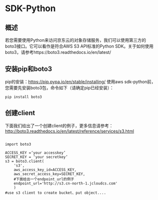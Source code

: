 # SDK-Python

## 概述

若您需要使用Python来访问京东云的对象存储服务，我们可以使用第三方的boto3接口。它可以看作是符合AWS S3 API标准的Python SDK。关于如何使用boto3，请参考https://boto3.readthedocs.io/en/latest/

## 安装pip和boto3

pip的安装：https://pip.pypa.io/en/stable/installing/
使用aws sdk-python前，您需要先安装boto3包，命令如下（请确定pip已经安装）：
```
pip install boto3
```

## 创建client

下面我们给出了一个创建client的例子，更多信息请参考：http://boto3.readthedocs.io/en/latest/reference/services/s3.html
```

import boto3  
        
ACCESS_KEY =‘your accesskey’  
SECRET_KEY = ‘your secretkey’  
s3 = boto3.client(  
    's3',  
    aws_access_key_id=ACCESS_KEY,  
    aws_secret_access_key=SECRET_KEY,  
    #下面给出一个endpoint_url的例子  
    endpoint_url='http://s3.cn-north-1.jcloudcs.com'  
    )  
#use s3 client to create bucket、put object....
```
